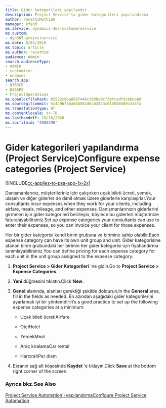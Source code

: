 ```yaml
---
title: Gider kategorileri yapılandır
description: Project Service'ta gider kategorileri yapılandırma
author: revathiMuthiah
manager: kfend
ms.service: dynamics-365-customerservice
ms.custom:
- dyn365-projectservice
ms.date: 8/03/2018
ms.topic: article
ms.author: revathim
audience: Admin
search.audienceType:
- admin
- customizer
- enduser
search.app:
- D365CE
- D365PS
- ProjectOperations
ms.openlocfilehash: 82522c0ba8587446c5038a9cf38fcadfdcb6ba8d
ms.sourcegitcommit: 5c4c9bf3ba018562d6cb3443c01d550489c415fa
ms.translationtype: HT
ms.contentlocale: tr-TR
ms.lasthandoff: 10/16/2020
ms.locfileid: "4086296"
---
```

# <a name="configure-expense-categories-project-service"></a><span data-ttu-id="9a6fa-103">Gider kategorileri yapılandırma (Project Service)</span><span class="sxs-lookup"><span data-stu-id="9a6fa-103">Configure expense categories (Project Service)</span></span>

[!INCLUDE[cc-applies-to-psa-app-1x-2x](../includes/cc-applies-to-psa-app-1x-2x.md)]

<span data-ttu-id="9a6fa-104">Danışmanlarınız, müşterileriniz için çalışırken uçak bileti ücreti, yemek, ulaşım ve diğer giderler de dahil olmak üzere giderlerle karşılaşırlar.</span><span class="sxs-lookup"><span data-stu-id="9a6fa-104">Your consultants incur expenses when they work for your clients, including airfare, meals, mileage, and other expenses.</span></span> <span data-ttu-id="9a6fa-105">Danışmanlarınızın giderlerini girmeleri için gider kategorileri belirleyin, böylece bu giderleri müşterinize faturalayabilirsiniz.</span><span class="sxs-lookup"><span data-stu-id="9a6fa-105">Set up expense categories your consultants can use to enter their expenses, so you can invoice your client for those expenses.</span></span>  
  
<span data-ttu-id="9a6fa-106">Her bir gider kategorisi kendi birim grubuna ve birimine sahip olabilir.</span><span class="sxs-lookup"><span data-stu-id="9a6fa-106">Each expense category can have its own unit group and unit.</span></span> <span data-ttu-id="9a6fa-107">Gider kategorisine atanan birim grubundaki her birimin her gider kategorisi için fiyatlandırma tanımlayabilirsiniz.</span><span class="sxs-lookup"><span data-stu-id="9a6fa-107">You can define pricing for each expense category for each unit in the unit group assigned to the expense category.</span></span>  
  
1.  <span data-ttu-id="9a6fa-108">**Project Service > Gider Kategorileri** 'ne gidin.</span><span class="sxs-lookup"><span data-stu-id="9a6fa-108">Go to **Project Service > Expense Categories**.</span></span>  
  
2.  <span data-ttu-id="9a6fa-109">**Yeni** düğmesini tıklatın.</span><span class="sxs-lookup"><span data-stu-id="9a6fa-109">Click **New**.</span></span>  
  
3.  <span data-ttu-id="9a6fa-110">**Genel** alanında, alanları gerektiği şekilde doldurun.</span><span class="sxs-lookup"><span data-stu-id="9a6fa-110">In the **General** area, fill in the fields as needed.</span></span> <span data-ttu-id="9a6fa-111">En azından aşağıdaki gider kategorilerini ayarlamak iyi bir yöntemdir:</span><span class="sxs-lookup"><span data-stu-id="9a6fa-111">It’s a good practice to set up the following expense categories at a minimum:</span></span>  
  
    -   <span data-ttu-id="9a6fa-112">Uçak bileti ücreti</span><span class="sxs-lookup"><span data-stu-id="9a6fa-112">Airfare</span></span>  
  
    -   <span data-ttu-id="9a6fa-113">Otel</span><span class="sxs-lookup"><span data-stu-id="9a6fa-113">Hotel</span></span>  
  
    -   <span data-ttu-id="9a6fa-114">Yemek</span><span class="sxs-lookup"><span data-stu-id="9a6fa-114">Meal</span></span>  
  
    -   <span data-ttu-id="9a6fa-115">Araç kiralama</span><span class="sxs-lookup"><span data-stu-id="9a6fa-115">Car rental</span></span>  
  
    -   <span data-ttu-id="9a6fa-116">Harcırah</span><span class="sxs-lookup"><span data-stu-id="9a6fa-116">Per diem</span></span>  
  
4.  <span data-ttu-id="9a6fa-117">Ekranın sağ alt köşesinde **Kaydet** 'e tıklayın.</span><span class="sxs-lookup"><span data-stu-id="9a6fa-117">Click **Save** at the bottom right corner of the screen.</span></span>  
  
### <a name="see-also"></a><span data-ttu-id="9a6fa-118">Ayrıca bkz.</span><span class="sxs-lookup"><span data-stu-id="9a6fa-118">See Also</span></span>  
 [<span data-ttu-id="9a6fa-119">Project Service Automation'ı yapılandırma</span><span class="sxs-lookup"><span data-stu-id="9a6fa-119">Configure Project Service Automation</span></span>](../psa/configure.md)
